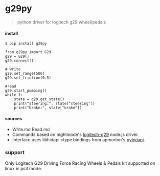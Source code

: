 # g29py
> python driver for logitech g29 wheel/pedals

#### install
`$ pip install g29py`

```
from g29py import G29
g29 = G29()
g29.connect()
```

```
# write 
g29.set_range(500)
g29.set_friction(0.5)
```

```
#read
g29.start_pumping() 
while 1:
    state = g29.get_state()
    print("steering:", state["steering"])
    print("brake:", state["brake"])
```

#### sources

- Write.md Read.md 
- Commands based on nightmode's [logitech-g29](https://github.com/nightmode/logitech-g29) node.js driver.
- Interface uses libhidapi ctype bindings from apmorton's [pyhidapi](https://github.com/apmorton/pyhidapi).


### support

Only Logitech G29 Driving Force Racing Wheels & Pedals kit supported on linux in ps3 mode.
